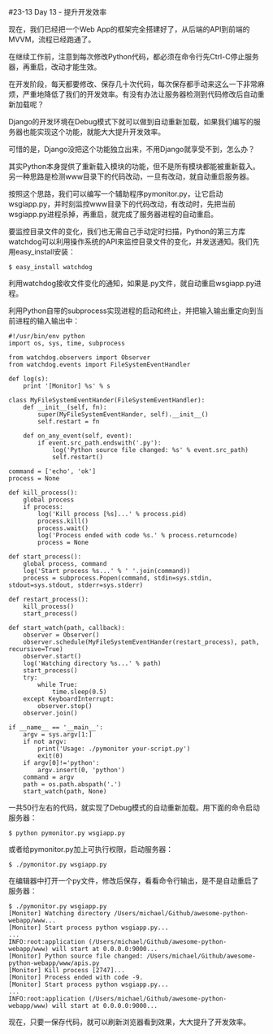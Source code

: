#23-13 Day 13 - 提升开发效率


现在，我们已经把一个Web App的框架完全搭建好了，从后端的API到前端的MVVM，流程已经跑通了。

在继续工作前，注意到每次修改Python代码，都必须在命令行先Ctrl-C停止服务器，再重启，改动才能生效。

在开发阶段，每天都要修改、保存几十次代码，每次保存都手动来这么一下非常麻烦，严重地降低了我们的开发效率。有没有办法让服务器检测到代码修改后自动重新加载呢？

Django的开发环境在Debug模式下就可以做到自动重新加载，如果我们编写的服务器也能实现这个功能，就能大大提升开发效率。

可惜的是，Django没把这个功能独立出来，不用Django就享受不到，怎么办？

其实Python本身提供了重新载入模块的功能，但不是所有模块都能被重新载入。另一种思路是检测www目录下的代码改动，一旦有改动，就自动重启服务器。

按照这个思路，我们可以编写一个辅助程序pymonitor.py，让它启动wsgiapp.py，并时刻监控www目录下的代码改动，有改动时，先把当前wsgiapp.py进程杀掉，再重启，就完成了服务器进程的自动重启。

要监控目录文件的变化，我们也无需自己手动定时扫描，Python的第三方库watchdog可以利用操作系统的API来监控目录文件的变化，并发送通知。我们先用easy_install安装：

	$ easy_install watchdog
利用watchdog接收文件变化的通知，如果是.py文件，就自动重启wsgiapp.py进程。

利用Python自带的subprocess实现进程的启动和终止，并把输入输出重定向到当前进程的输入输出中：

	#!/usr/bin/env python
	import os, sys, time, subprocess
	
	from watchdog.observers import Observer
	from watchdog.events import FileSystemEventHandler
	
	def log(s):
	    print '[Monitor] %s' % s
	
	class MyFileSystemEventHander(FileSystemEventHandler):
	    def __init__(self, fn):
	        super(MyFileSystemEventHander, self).__init__()
	        self.restart = fn
	
	    def on_any_event(self, event):
	        if event.src_path.endswith('.py'):
	            log('Python source file changed: %s' % event.src_path)
	            self.restart()
	
	command = ['echo', 'ok']
	process = None
	
	def kill_process():
	    global process
	    if process:
	        log('Kill process [%s]...' % process.pid)
	        process.kill()
	        process.wait()
	        log('Process ended with code %s.' % process.returncode)
	        process = None
	
	def start_process():
	    global process, command
	    log('Start process %s...' % ' '.join(command))
	    process = subprocess.Popen(command, stdin=sys.stdin, stdout=sys.stdout, stderr=sys.stderr)
	
	def restart_process():
	    kill_process()
	    start_process()
	
	def start_watch(path, callback):
	    observer = Observer()
	    observer.schedule(MyFileSystemEventHander(restart_process), path, recursive=True)
	    observer.start()
	    log('Watching directory %s...' % path)
	    start_process()
	    try:
	        while True:
	            time.sleep(0.5)
	    except KeyboardInterrupt:
	        observer.stop()
	    observer.join()
	
	if __name__ == '__main__':
	    argv = sys.argv[1:]
	    if not argv:
	        print('Usage: ./pymonitor your-script.py')
	        exit(0)
	    if argv[0]!='python':
	        argv.insert(0, 'python')
	    command = argv
	    path = os.path.abspath('.')
	    start_watch(path, None)
一共50行左右的代码，就实现了Debug模式的自动重新加载。用下面的命令启动服务器：

	$ python pymonitor.py wsgiapp.py
或者给pymonitor.py加上可执行权限，启动服务器：

	$ ./pymonitor.py wsgiapp.py
在编辑器中打开一个py文件，修改后保存，看看命令行输出，是不是自动重启了服务器：

	$ ./pymonitor.py wsgiapp.py 
	[Monitor] Watching directory /Users/michael/Github/awesome-python-webapp/www...
	[Monitor] Start process python wsgiapp.py...
	...
	INFO:root:application (/Users/michael/Github/awesome-python-webapp/www) will start at 0.0.0.0:9000...
	[Monitor] Python source file changed: /Users/michael/Github/awesome-python-webapp/www/apis.py
	[Monitor] Kill process [2747]...
	[Monitor] Process ended with code -9.
	[Monitor] Start process python wsgiapp.py...
	...
	INFO:root:application (/Users/michael/Github/awesome-python-webapp/www) will start at 0.0.0.0:9000...
现在，只要一保存代码，就可以刷新浏览器看到效果，大大提升了开发效率。